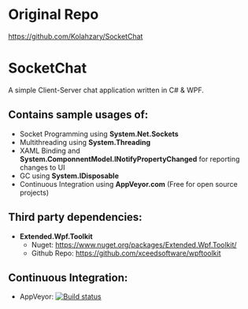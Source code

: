 # Original Repo
https://github.com/Kolahzary/SocketChat

# SocketChat
A simple Client-Server chat application written in C# &amp; WPF.

## Contains sample usages of:
- Socket Programming using **System.Net.Sockets**
- Multithreading using **System.Threading**
- XAML Binding and **System.ComponnentModel.INotifyPropertyChanged** for reporting changes to UI
- GC using **System.IDisposable**
- Continuous Integration using **AppVeyor.com** (Free for open source projects)

## Third party dependencies:
- **Extended.Wpf.Toolkit**
  - Nuget: https://www.nuget.org/packages/Extended.Wpf.Toolkit/
  - Github Repo: https://github.com/xceedsoftware/wpftoolkit

## Continuous Integration: 
- AppVeyor: [![Build status](https://ci.appveyor.com/api/projects/status/n9iypj68vtkogj8b?svg=true)](https://ci.appveyor.com/project/Kolahzary/socketchat)
